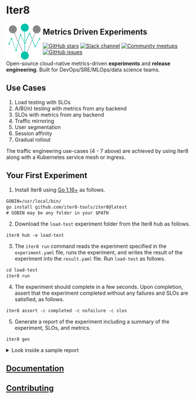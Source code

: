 # Iter8

<img alt="Iter8" src="mkdocs/docs/images/favicon.png" width="100" align="left">

## Metrics Driven Experiments

[![GitHub stars](https://img.shields.io/github/stars/iter8-tools/iter8?style=social)](https://github.com/iter8-tools/iter8/stargazers)
[![Slack channel](https://img.shields.io/badge/Slack-Join-purple)](https://join.slack.com/t/iter8-tools/shared_invite/zt-awl2se8i-L0pZCpuHntpPejxzLicbmw)
[![Community meetups](https://img.shields.io/badge/meet-Iter8%20community%20meetups-brightgreen)](https://iter8.tools/0.7/getting-started/help/#iter8-community-meetings)
[![GitHub issues](https://img.shields.io/github/issues/iter8-tools/iter8)](https://github.com/iter8tools/iter8/issues)

Open-source cloud-native metrics-driven <strong>experiments</strong> and <strong>release engineering</strong>. Built for DevOps/SRE/MLOps/data science teams.

## Use Cases

1.  Load testing with SLOs
2.  A/B(/n) testing with metrics from any backend
3.  SLOs with metrics from any backend
4.  Traffic mirroring
5.  User segmentation
6.  Session affinity
7.  Gradual rollout

The traffic engineering use-cases (4 - 7 above) are achieved by using Iter8 along with a Kubernetes service mesh or ingress.

## Your First Experiment

1. Install Iter8 using [Go 1.16+](https://golang.org/) as follows.
```shell
GOBIN=/usr/local/bin/ 
go install github.com/iter8-tools/iter8@latest
# GOBIN may be any folder in your $PATH
```

2. Download the `load-test` experiment folder from the Iter8 hub as follows.

```shell
iter8 hub -e load-test
```

3. The `iter8 run` command reads the experiment specified in the `experiment.yaml` file, runs the experiment, and writes the result of the experiment into the `result.yaml` file. Run `load-test` as follows.

```shell
cd load-test
iter8 run
```

4. The experiment should complete in a few seconds. Upon completion, assert that the experiment completed without any failures and SLOs are satisfied, as follows.

```shell
iter8 assert -c completed -c nofailure -c slos
```

5. Generate a report of the experiment including a summary of the experiment, SLOs, and metrics.

```shell
iter8 gen 
```

<details>
  <summary>Look inside a sample report</summary>

  ```
      -----------------------------|-----
                 Experiment summary|
      -----------------------------|-----
              Experiment completed |true
      -----------------------------|-----
                 Experiment failed |false
      -----------------------------|-----
         Number of completed tasks |2
      -----------------------------|-----



      -----------------------------|-----
                               SLOs|
      -----------------------------|-----
           built-in/error-rate <= 0|true
      -----------------------------|-----
              built-in/p95.0 <= 100|true
      -----------------------------|-----


      -----------------------------|-----
                            Metrics|
      -----------------------------|-----
               built-in/error-count|0
      -----------------------------|-----
                built-in/error-rate|0
      -----------------------------|-----
               built-in/max-latency|201.75 (msec)
      -----------------------------|-----
              built-in/mean-latency|17.02 (msec)
      -----------------------------|-----
               built-in/min-latency|3.80 (msec)
      -----------------------------|-----
                     built-in/p50.0|10.75 (msec)
      -----------------------------|-----
                     built-in/p75.0|12.12 (msec)
      -----------------------------|-----
                     built-in/p90.0|13.88 (msec)
      -----------------------------|-----
                     built-in/p95.0|15.60 (msec)
      -----------------------------|-----
                     built-in/p99.0|201.31 (msec)
      -----------------------------|-----
                     built-in/p99.9|201.71 (msec)
      -----------------------------|-----
             built-in/request-count|100
      -----------------------------|-----
            built-in/stddev-latency|37.81 (msec)
      -----------------------------|-----
  ```
</details>

## [Documentation](https://iter8.tools)

## [Contributing](https://iter8.tools/latest/contributing/overview/)
